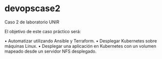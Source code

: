 # devopscase2
Caso 2 de laboratorio UNIR

El objetivo de este caso práctico será:

• Automatizar utilizando Ansible y Terraform. 
• Desplegar Kubernetes sobre máquinas Linux.
• Desplegar una aplicación en Kubernetes con un volumen mapeado desde un servidor NFS desplegado.
